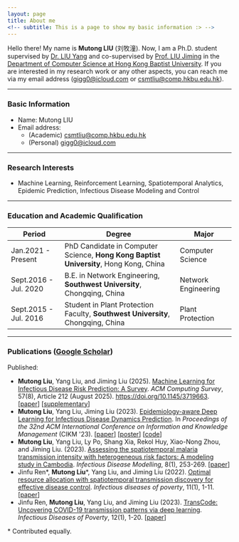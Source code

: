 ```yaml
---
layout: page
title: About me
<!-- subtitle: This is a page to show my basic information :> -->
---
```


Hello there! My name is **Mutong LIU** (刘牧潼). Now, I am a Ph.D. student supervised by [Dr. LIU Yang](https://www.comp.hkbu.edu.hk/v1/?page=profile&id=csygliu) and co-supervised by [Prof. LIU Jiming](https://www.comp.hkbu.edu.hk/v1/?page=profile&id=jiming) in the [Department of Computer Science at Hong Kong Baptist University](https://www.comp.hkbu.edu.hk/v1/). If you are interested in my research work or any other aspects, you can reach me via my email address (<a href="mailto:gigg0@icloud.com">gigg0@icloud.com</a> or  <a href="mailto:csmtliu@comp.hkbu.edu.hk">csmtliu@comp.hkbu.edu.hk</a>).

------



### Basic Information

- Name: Mutong LIU
- Email address:
  - (Academic) <a href="mailto:csmtliu@comp.hkbu.edu.hk">csmtliu@comp.hkbu.edu.hk</a>
  - (Personal) <a href="mailto:gigg0@icloud.com">gigg0@icloud.com</a>

------



### Research Interests

- Machine Learning, Reinforcement Learning, Spatiotemporal Analytics, Epidemic Prediction, Infectious Disease Modeling and Control

------



### Education and Academic Qualification

| Period                | Degree                                                       | Major               |
| --------------------- | ------------------------------------------------------------ | ------------------- |
| Jan.2021 - Present    | PhD Candidate in Computer Science, **Hong Kong Baptist University**, Hong Kong, China | Computer Science    |
| Sept.2016 - Jul. 2020 | B.E. in Network Engineering, **Southwest University**, Chongqing, China | Network Engineering |
| Sept.2015 - Jul. 2016 | Student in Plant Protection Faculty, **Southwest University**, Chongqing, China | Plant Protection    |

------



### Publications ([Google Scholar](https://scholar.google.com/citations?user=erU2odMAAAAJ&hl=en))

Published:

- **Mutong Liu**, Yang Liu, and Jiming Liu (2025). [Machine Learning for Infectious Disease Risk Prediction: A Survey](https://dl.acm.org/doi/10.1145/3719663). *ACM Computing Survey*, 57(8), Article 212  (August 2025). https://doi.org/10.1145/3719663. [[paper](./papers/2025-Machine-ACMCSUR.pdf)]&nbsp;[[supplementary](./papers/2025-Machine-ACMCSUR-supp.pdf)]
- **Mutong Liu**, Yang Liu, Jiming Liu (2023).  [Epidemiology-aware Deep Learning for Infectious Disease Dynamics Prediction](https://dl.acm.org/doi/10.1145/3583780.3615139). In *Proceedings of the 32nd ACM International Conference on Information and Knowledge Management* (CIKM '23). [[paper](./papers/2023-Epidemiology-CIKM-Short.pdf)]&nbsp;[[poster](./posters/2023-Epidemiology-CIKM-Short-poster.pdf)]&nbsp;[[code](https://github.com/gigg1/CIKM2023EpiDL)]
- **Mutong Liu**, Yang Liu, Ly Po, Shang Xia, Rekol Huy, Xiao-Nong Zhou, and Jiming Liu. (2023). [Assessing the spatiotemporal malaria transmission intensity with heterogeneous risk factors: A modeling study in Cambodia](https://www.sciencedirect.com/science/article/pii/S2468042723000064). *Infectious Disease Modelling*, 8(1), 253-269. [[paper](./papers/2023-Assessing-IDM.pdf)]
- Jinfu Ren\*, **Mutong Liu**\*, Yang Liu, and Jiming Liu (2022). [Optimal resource allocation with spatiotemporal transmission discovery for effective disease control](https://pubmed.ncbi.nlm.nih.gov/35331329/). *Infectious diseases of poverty*, 11(1), 1-11. [[paper](./papers/2022-Optimal-IDP.pdf)]
- Jinfu Ren, **Mutong Liu**, Yang Liu, and Jiming Liu (2023). [TransCode: Uncovering COVID-19 transmission patterns via deep learning](https://idpjournal.biomedcentral.com/articles/10.1186/s40249-023-01052-9). *Infectious Diseases of Poverty*, 12(1), 1-20. [[paper](./papers/2023-TransCode-IDP.pdf)]

\* Contributed equally.